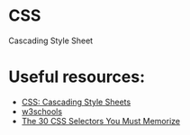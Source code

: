 # CSS
Cascading Style Sheet

# Useful resources:
<ul>
  <li><a href="https://developer.mozilla.org/en-US/docs/Web/CSS">CSS: Cascading Style Sheets</a></li>
  <li><a href="https://www.w3schools.com/css/">w3schools</a></li>
    <li><a href="https://www.evernote.com/shard/s386/u/0/sh/a2f73595-5f57-4a24-86ab-9605c2aabfd2/c9c5886333e9de022222f0ddd596e3d3">The 30 CSS Selectors You Must Memorize</a></li>

</ul
